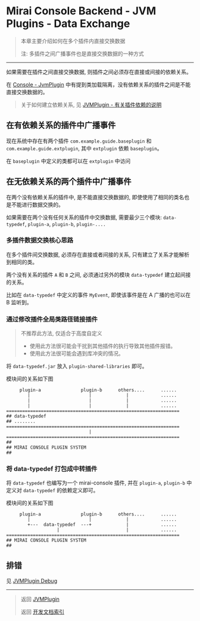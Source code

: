 # Mirai Console Backend - JVM Plugins - Data Exchange

> 本章主要介绍如何在多个插件内直接交换数据
>
> 注: 多插件之间广播事件也是直接交换数据的一种方式

--------------------------


如果需要在插件之间直接交换数据, 则插件之间必须存在直接或间接的依赖关系。

在 [Console - JvmPlugin](JVMPlugin.md#类加载隔离) 中有提到类加载隔离，没有依赖关系的插件之间是不能直接交换数据的。

> 关于如何建立依赖关系, 见 [JVMPlugin - 有关插件依赖的说明](JVMPlugin.md#有关插件依赖的说明)

## 在有依赖关系的插件中广播事件

现在系统中存在有两个插件 `com.example.guide.baseplugin` 和 `com.example.guide.extplugin`, 其中 `extplugin` 依赖 `baseplugin`。

在 `baseplugin` 中定义的类都可以在 `extplugin` 中访问

## 在无依赖关系的两个插件中广播事件

在两个没有依赖关系的插件中, 是不能直接交换数据的, 即使使用了相同的类名也是不能进行数据交换的。

如果需要在两个没有任何关系的插件中交换数据, 需要最少三个模块: `data-typedef`, `plugin-a`, `plugin-b`, `plugin-....`

### 多插件数据交换核心思路

在多个插件间交换数据, 必须存在直接或者间接的关系, 只有建立了关系才能解析到相同的类。

两个没有关系的插件 `A` 和 `B` 之间, 必须通过另外的模块 `data-typedef` 建立起间接的关系。

比如在 `data-typedef` 中定义的事件 `MyEvent`, 即使该事件是在 A 广播的也可以在 B 监听到。


### 通过修改插件全局类路径链接插件

> 不推荐此方法, 仅适合于高度自定义
>
> - 使用此方法很可能会干扰到其他插件的执行导致其他插件报错。
> - 使用此方法很可能会遇到库冲突的情况。

将 `data-typedef.jar` 放入 `plugin-shared-libraries` 即可。

模块间的关系如下图
```text
     plugin-a               plugin-b      others....      ......
        |                      |             |            ......
        |                      |             |            ......
        |                      |             |            ......
=================================================================
## data-typedef
## ........
=================================================================
                               |
=================================================================
##
## MIRAI CONSOLE PLUGIN SYSTEM
##
```

### 将 data-typedef 打包成中转插件

将 `data-typedef` 也编写为一个 mirai-console 插件, 
并在 `plugin-a`, `plugin-b` 中定义对 `data-typedef` 的依赖定义即可。


模块间的关系如下图
```text
     plugin-a               plugin-b      others....      ......
        |                      |             |            ......
        +---  data-typedef  ---+             |            ......
                   |                         |            ......
=================================================================
## MIRAI CONSOLE PLUGIN SYSTEM
##
```

## 排错

见 [JVMPlugin Debug](JVMPlugin-Debug.md)

----------------------

> 返回 [JVMPlugin](JVMPlugin.md)
>
> 返回 [开发文档索引](../README.md#mirai-console)
